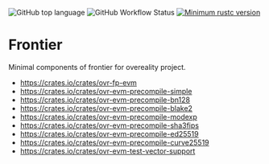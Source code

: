 ![GitHub top language](https://img.shields.io/github/languages/top/Overealityio/frontier)
![GitHub Workflow Status](https://img.shields.io/github/workflow/status/Overealityio/frontier/Rust)
[![Minimum rustc version](https://img.shields.io/badge/rustc-1.59+-lightgray.svg)](https://github.com/rust-random/rand#rust-version-requirements)

# Frontier

Minimal components of frontier for overeality project.

- https://crates.io/crates/ovr-fp-evm
- https://crates.io/crates/ovr-evm-precompile-simple
- https://crates.io/crates/ovr-evm-precompile-bn128
- https://crates.io/crates/ovr-evm-precompile-blake2
- https://crates.io/crates/ovr-evm-precompile-modexp
- https://crates.io/crates/ovr-evm-precompile-sha3fips
- https://crates.io/crates/ovr-evm-precompile-ed25519
- https://crates.io/crates/ovr-evm-precompile-curve25519
- https://crates.io/crates/ovr-evm-test-vector-support
